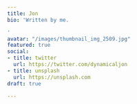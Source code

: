 ```yaml
---
title: Jon
bio: 'Written by me.

'
avatar: "/images/thumbnail_img_2509.jpg"
featured: true
social:
- title: twitter
  url: https://twitter.com/dynamicaljon
- title: unsplash
  url: https://unsplash.com
draft: true

---
```

